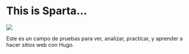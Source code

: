 # This is Sparta...

![](https://i.giphy.com/EB8FQtCGY91bq.webp)

Este es un campo de pruebas para ver, analizar, practicar, y aprender a hacer sitios web con Hugo.
